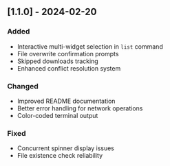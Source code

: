 ## [1.1.0] - 2024-02-20

### Added
- Interactive multi-widget selection in `list` command
- File overwrite confirmation prompts
- Skipped downloads tracking
- Enhanced conflict resolution system

### Changed
- Improved README documentation
- Better error handling for network operations
- Color-coded terminal output

### Fixed
- Concurrent spinner display issues
- File existence check reliability  